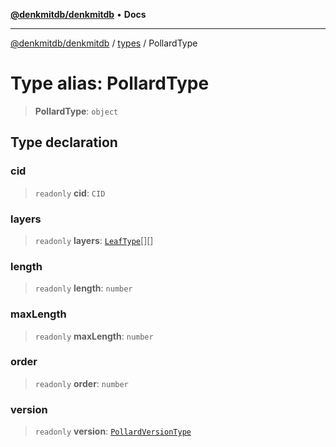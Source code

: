 [**@denkmitdb/denkmitdb**](../../README.md) • **Docs**

***

[@denkmitdb/denkmitdb](../../modules.md) / [types](../README.md) / PollardType

# Type alias: PollardType

> **PollardType**: `object`

## Type declaration

### cid

> `readonly` **cid**: `CID`

### layers

> `readonly` **layers**: [`LeafType`](LeafType.md)[][]

### length

> `readonly` **length**: `number`

### maxLength

> `readonly` **maxLength**: `number`

### order

> `readonly` **order**: `number`

### version

> `readonly` **version**: [`PollardVersionType`](PollardVersionType.md)
